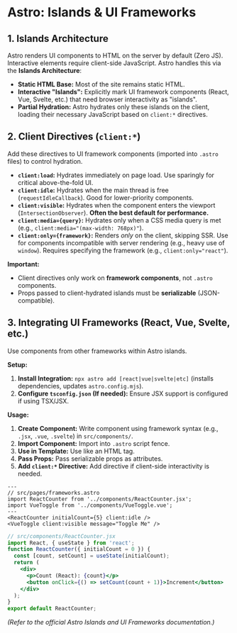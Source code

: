 # Astro: Islands & UI Frameworks

## 1. Islands Architecture

Astro renders UI components to HTML on the server by default (Zero JS). Interactive elements require client-side JavaScript. Astro handles this via the **Islands Architecture**:

*   **Static HTML Base:** Most of the site remains static HTML.
*   **Interactive "Islands":** Explicitly mark UI framework components (React, Vue, Svelte, etc.) that need browser interactivity as "islands".
*   **Partial Hydration:** Astro hydrates only these islands on the client, loading their necessary JavaScript based on `client:*` directives.

## 2. Client Directives (`client:*`)

Add these directives to UI framework components (imported into `.astro` files) to control hydration.

*   **`client:load`:** Hydrates immediately on page load. Use sparingly for critical above-the-fold UI.
*   **`client:idle`:** Hydrates when the main thread is free (`requestIdleCallback`). Good for lower-priority components.
*   **`client:visible`:** Hydrates when the component enters the viewport (`IntersectionObserver`). **Often the best default for performance.**
*   **`client:media={query}`:** Hydrates only when a CSS media query is met (e.g., `client:media="(max-width: 768px)"`).
*   **`client:only={framework}`:** Renders *only* on the client, skipping SSR. Use for components incompatible with server rendering (e.g., heavy use of `window`). Requires specifying the framework (e.g., `client:only="react"`).

**Important:**
*   Client directives only work on **framework components**, not `.astro` components.
*   Props passed to client-hydrated islands must be **serializable** (JSON-compatible).

## 3. Integrating UI Frameworks (React, Vue, Svelte, etc.)

Use components from other frameworks within Astro islands.

**Setup:**

1.  **Install Integration:** `npx astro add [react|vue|svelte|etc]` (installs dependencies, updates `astro.config.mjs`).
2.  **Configure `tsconfig.json` (If needed):** Ensure JSX support is configured if using TSX/JSX.

**Usage:**

1.  **Create Component:** Write component using framework syntax (e.g., `.jsx`, `.vue`, `.svelte`) in `src/components/`.
2.  **Import Component:** Import into `.astro` script fence.
3.  **Use in Template:** Use like an HTML tag.
4.  **Pass Props:** Pass serializable props as attributes.
5.  **Add `client:*` Directive:** Add directive if client-side interactivity is needed.

```astro
---
// src/pages/frameworks.astro
import ReactCounter from '../components/ReactCounter.jsx';
import VueToggle from '../components/VueToggle.vue';
---
<ReactCounter initialCount={5} client:idle />
<VueToggle client:visible message="Toggle Me" />
```

```jsx
// src/components/ReactCounter.jsx
import React, { useState } from 'react';
function ReactCounter({ initialCount = 0 }) {
  const [count, setCount] = useState(initialCount);
  return (
    <div>
      <p>Count (React): {count}</p>
      <button onClick={() => setCount(count + 1)}>Increment</button>
    </div>
  );
}
export default ReactCounter;
```

*(Refer to the official Astro Islands and UI Frameworks documentation.)*